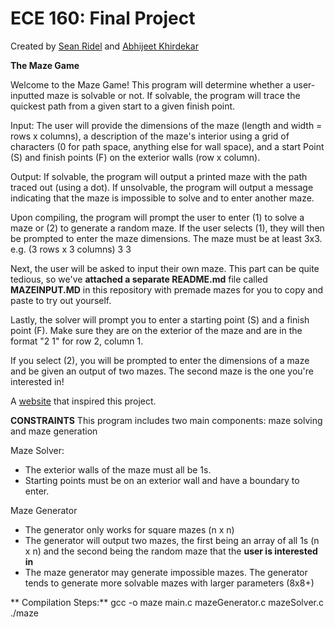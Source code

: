 # ECE 160: Final Project
Created by [Sean Ridel](https://github.com/SeanRidel) and [Abhijeet Khirdekar](https://github.com/akhirdekar)

__The Maze Game__

Welcome to the Maze Game! This program will determine whether a user-inputted maze is solvable or not. If solvable, the program will trace the quickest path from a given start to a given finish point. 

Input: 
The user will provide the dimensions of the maze (length and width = rows x columns), a description of the maze's interior using a grid of characters (0 for path space, anything else for wall space), and a start Point (S) and finish points (F) on the exterior walls (row x column).

Output:
If solvable, the program will output a printed maze with the path traced out (using a dot).
If unsolvable, the program will output a message indicating that the maze is impossible to solve and to enter another maze.

Upon compiling, the program will prompt the user to enter (1) to solve a maze or (2) to generate a random maze.
If the user selects (1), they will then be prompted to enter the maze dimensions.
The maze must be at least 3x3.
e.g. (3 rows x 3 columns)
3
3

Next, the user will be asked to input their own maze. This part can be quite tedious, so we've **attached a separate README.md** file called **MAZEINPUT.MD** in this repository with premade mazes for you to copy and paste to try out yourself.

Lastly, the solver will prompt you to enter a starting point (S) and a finish point (F). Make sure they are on the exterior of the maze and are in the format "2 1" for row 2, column 1.

If you select (2), you will be prompted to enter the dimensions of a maze and be given an output of two mazes. The second maze is the one you're interested in!

A [website](https://keesiemeijer.github.io/maze-generator/#generate) that inspired this project.

**CONSTRAINTS**
This program includes two main components: maze solving and maze generation

Maze Solver:
  - The exterior walls of the maze must all be 1s.
  - Starting points must be on an exterior wall and have a boundary to enter.

Maze Generator
  - The generator only works for square mazes (n x n)
  - The generator will output two mazes, the first being an array of all 1s (n x n) and the second being the random maze that the **user is interested in**
  - The maze generator may generate impossible mazes. The generator tends to generate more solvable mazes with larger parameters (8x8+)

  **  Compilation Steps:**
gcc -o maze main.c mazeGenerator.c mazeSolver.c
./maze


